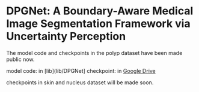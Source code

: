 # DPGNet: A Boundary-Aware Medical Image Segmentation Framework via Uncertainty Perception
The model code and checkpoints in the polyp dataset have been made public now.

model code: in [lib](lib/DPGNet]
checkpoint: in [Google Drive](https://drive.google.com/drive/folders/1sD-d_aTEvAHn1eh0p0W_e9RhY15O5pix?usp=drive_link)

checkpoints in skin and nucleus dataset will be made soon.



